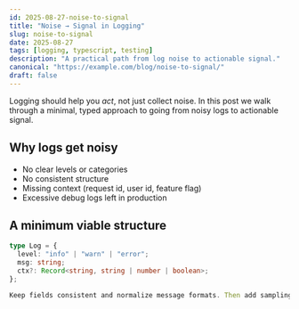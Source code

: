 ```yaml
---
id: 2025-08-27-noise-to-signal
title: "Noise → Signal in Logging"
slug: noise-to-signal
date: 2025-08-27
tags: [logging, typescript, testing]
description: "A practical path from log noise to actionable signal."
canonical: "https://example.com/blog/noise-to-signal/"
draft: false
---
```


Logging should help you *act*, not just collect noise. In this post we walk through
a minimal, typed approach to going from noisy logs to actionable signal.

## Why logs get noisy

- No clear levels or categories
- No consistent structure
- Missing context (request id, user id, feature flag)
- Excessive debug logs left in production

## A minimum viable structure

```ts
type Log = {
  level: "info" | "warn" | "error";
  msg: string;
  ctx?: Record<string, string | number | boolean>;
};

Keep fields consistent and normalize message formats. Then add sampling and centralized sinks (with privacy-first defaults).
